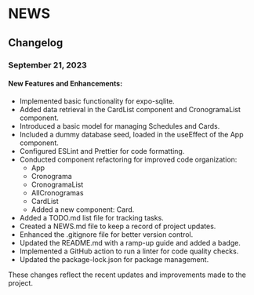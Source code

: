 # NEWS

## Changelog

### September 21, 2023

#### New Features and Enhancements:

- Implemented basic functionality for expo-sqlite.
- Added data retrieval in the CardList component and CronogramaList component.
- Introduced a basic model for managing Schedules and Cards.
- Included a dummy database seed, loaded in the useEffect of the App component.
- Configured ESLint and Prettier for code formatting.
- Conducted component refactoring for improved code organization:
  - App
  - Cronograma
  - CronogramaList
  - AllCronogramas
  - CardList
  - Added a new component: Card.
- Added a TODO.md list file for tracking tasks.
- Created a NEWS.md file to keep a record of project updates.
- Enhanced the .gitignore file for better version control.
- Updated the README.md with a ramp-up guide and added a badge.
- Implemented a GitHub action to run a linter for code quality checks.
- Updated the package-lock.json for package management.

These changes reflect the recent updates and improvements made to the project.
